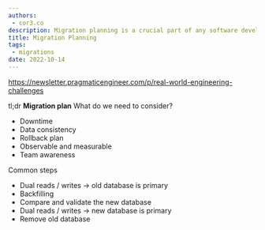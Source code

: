 ```yaml
---
authors:
 - cor3.co
description: Migration planning is a crucial part of any software development project, especially when migrating to a new database or platform.
title: Migration Planning
tags:
 - migrations
date: 2022-10-14
---
```


https://newsletter.pragmaticengineer.com/p/real-world-engineering-challenges

tl;dr
**Migration plan**
What do we need to consider?
- Downtime
- Data consistency
- Rollback plan
- Observable and measurable
- Team awareness

Common steps
- Dual reads / writes -> old database is primary
- Backfilling
- Compare and validate the new database
- Dual reads / writes -> new database is primary
- Remove old database

